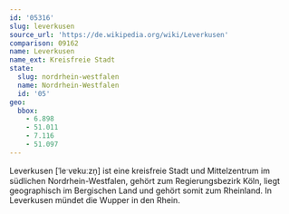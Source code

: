 ```yaml
---
id: '05316'
slug: leverkusen
source_url: 'https://de.wikipedia.org/wiki/Leverkusen'
comparison: 09162
name: Leverkusen
name_ext: Kreisfreie Stadt
state:
  slug: nordrhein-westfalen
  name: Nordrhein-Westfalen
  id: '05'
geo:
  bbox:
    - 6.898
    - 51.011
    - 7.116
    - 51.097
---
```


Leverkusen [ˈleˑvɐkuːzn̩] ist eine kreisfreie Stadt und Mittelzentrum im südlichen Nordrhein-Westfalen, gehört zum Regierungsbezirk Köln, liegt geographisch im Bergischen Land und gehört somit zum Rheinland. In Leverkusen mündet die Wupper in den Rhein.
